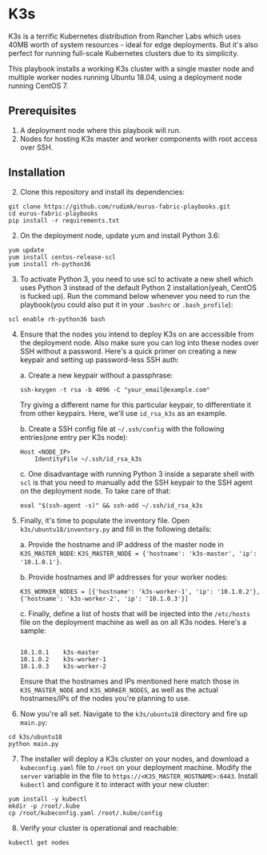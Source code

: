 # K3s

K3s is a terrific Kubernetes distribution from Rancher Labs which uses 40MB worth of system resources - ideal for edge deployments. But it's also perfect for running full-scale Kubernetes clusters due to its simplicity. 

This playbook installs a working K3s cluster with a single master node and multiple worker nodes running Ubuntu 18.04, using a deployment node running CentOS 7.

## Prerequisites

1. A deployment node where this playbook will run. 
2. Nodes for hosting K3s master and worker components with root access over SSH.

## Installation

2. Clone this repository and install its dependencies:
```
git clone https://github.com/rudimk/eurus-fabric-playbooks.git
cd eurus-fabric-playbooks
pip install -r requirements.txt
```

2. On the deployment node, update yum and install Python 3.6:
```
yum update
yum install centos-release-scl
yum install rh-python36
```

3. To activate Python 3, you need to use scl to activate a new shell which uses Python 3 instead of the default Python 2 installation(yeah, CentOS is fucked up). Run the command below whenever you need to run the playbook(you could also put it in your `.bashrc` or `.bash_profile`):
```
scl enable rh-python36 bash
```

4. Ensure that the nodes you intend to deploy K3s on are accessible from the deployment node. Also make sure you can log into these nodes over SSH without a password. Here's a quick primer on creating a new keypair and setting up password-less SSH auth:
    
    a. Create a new keypair without a passphrase:
    ```
    ssh-keygen -t rsa -b 4096 -C "your_email@example.com"
    ```
    Try giving a different name for this particular keypair, to differentiate it from other keypairs. Here, we'll use `id_rsa_k3s` as an example.

    b. Create a SSH config file at `~/.ssh/config` with the following entries(one entry per K3s node):
    ```
    Host <NODE_IP>
    	IdentityFile ~/.ssh/id_rsa_k3s
    ```
    c. One disadvantage with running Python 3 inside a separate shell with `scl` is that you need to manually add the SSH keypair to the SSH agent on the deployment node. To take care of that:
    ```
    eval "$(ssh-agent -s)" && ssh-add ~/.ssh/id_rsa_k3s
    ```

5. Finally, it's time to populate the inventory file. Open `k3s/ubuntu18/inventory.py` and fill in the following details:
    
    a. Provide the hostname and IP address of the master node in `K3S_MASTER_NODE`: `K3S_MASTER_NODE = {'hostname': 'k3s-master', 'ip': '10.1.0.1'}`.

    b. Provide hostnames and IP addresses for your worker nodes:
    ```
    K3S_WORKER_NODES = [{'hostname': 'k3s-worker-1', 'ip': '10.1.0.2'}, {'hostname': 'k3s-worker-2', 'ip': '10.1.0.3'}]
    ```

    c. Finally, define a list of hosts that will be injected into the `/etc/hosts` file on the deployment machine as well as on all K3s nodes. Here's a sample:
    ```

    10.1.0.1	k3s-master
    10.1.0.2	k3s-worker-1
    10.1.0.3	k3s-worker-2
    
    ```
    Ensure that the hostnames and IPs mentioned here match those in `K3S_MASTER_NODE` and `K3S_WORKER_NODES`, as well as the actual hostnames/IPs of the nodes you're planning to use.

6. Now you're all set. Navigate to the `k3s/ubuntu18` directory and fire up `main.py`:
```
cd k3s/ubuntu18
python main.py
```

7. The installer will deploy a K3s cluster on your nodes, and download a `kubeconfig.yaml` file to `/root` on your deployment machine. Modify the `server` variable in the file to `https://<K3S_MASTER_HOSTNAME>:6443`. Install `kubectl` and configure it to interact with your new cluster:
```
yum install -y kubectl
mkdir -p /root/.kube
cp /root/kubeconfig.yaml /root/.kube/config
```

8. Verify your cluster is operational and reachable:
```
kubectl get nodes
```

